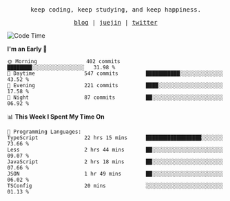 <p align="center">
  <samp>
    <span>keep coding, keep studying, and keep happiness.</span>
  </samp>
</p>

<p align="center">
  <samp>
    <a href="https://deweyou.me">blog</a>  |
    <a href="https://juejin.cn/user/4309700183594366">juejin</a> |
    <a href="https://twitter.com/ouduidui">twitter</a>
  </samp>
</p>

<!--START_SECTION:waka-->
![Code Time](http://img.shields.io/badge/Code%20Time-5%2C155%20hrs%2043%20mins-blue)

**I'm an Early 🐤** 

```text
🌞 Morning                402 commits         ████████░░░░░░░░░░░░░░░░░   31.98 % 
🌆 Daytime                547 commits         ███████████░░░░░░░░░░░░░░   43.52 % 
🌃 Evening                221 commits         ████░░░░░░░░░░░░░░░░░░░░░   17.58 % 
🌙 Night                  87 commits          ██░░░░░░░░░░░░░░░░░░░░░░░   06.92 % 
```


📊 **This Week I Spent My Time On** 

```text
💬 Programming Languages: 
TypeScript               22 hrs 15 mins      ██████████████████░░░░░░░   73.66 % 
Less                     2 hrs 44 mins       ██░░░░░░░░░░░░░░░░░░░░░░░   09.07 % 
JavaScript               2 hrs 18 mins       ██░░░░░░░░░░░░░░░░░░░░░░░   07.66 % 
JSON                     1 hr 49 mins        ██░░░░░░░░░░░░░░░░░░░░░░░   06.02 % 
TSConfig                 20 mins             ░░░░░░░░░░░░░░░░░░░░░░░░░   01.13 % 
```


<!--END_SECTION:waka-->
